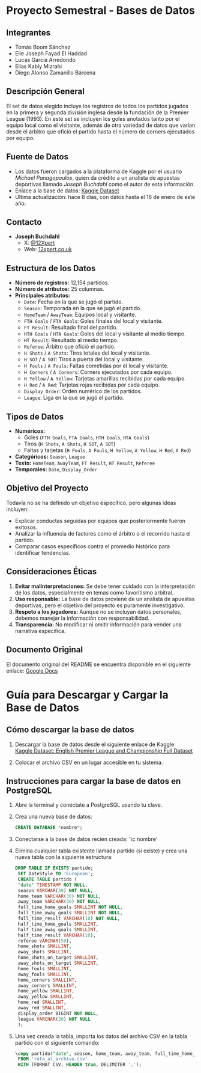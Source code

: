 # Proyecto Semestral - Bases de Datos

## Integrantes
- Tomás Boom Sánchez
- Elie Joseph Fayad El Haddad
- Lucas García Arredondo
- Elías Kably Mizrahi
- Diego Alonso Zamanillo Bárcena

## Descripción General
El set de datos elegido incluye los registros de todos los partidos jugados en la primera y segunda división inglesa desde la fundación de la Premier League (1993). En este set se incluyen los goles anotados tanto por el equipo local como el visitante, además de otra variedad de datos que varían desde el árbitro que ofició el partido hasta el número de corners ejecutados por equipo.

## Fuente de Datos
- Los datos fueron cargados a la plataforma de Kaggle por el usuario *Michael Panagopoulos*, quien da crédito a un analista de apuestas deportivas llamado *Joseph Buchdahl* como el autor de esta información.
- Enlace a la base de datos: [Kaggle Dataset](https://www.kaggle.com/datasets/panaaaaa/english-premier-league-and-championship-full-dataset)
- Última actualización: hace 8 días, con datos hasta el 16 de enero de este año.
  
## Contacto
- **Joseph Buchdahl**
  - X: [@12Xpert](https://x.com/12Xpert)
  - Web: [12xpert.co.uk](http://12xpert.co.uk/)


## Estructura de los Datos
- **Número de registros:** 12,154 partidos.
- **Número de atributos:** 25 columnas.
- **Principales atributos:**
  - `Date`: Fecha en la que se jugó el partido.
  - `Season`: Temporada en la que se jugó el partido.
  - `HomeTeam` / `AwayTeam`: Equipos local y visitante.
  - `FTH Goals` / `FTA Goals`: Goles finales del local y visitante.
  - `FT Result`: Resultado final del partido.
  - `HTH Goals` / `HTA Goals`: Goles del local y visitante al medio tiempo.
  - `HT Result`: Resultado al medio tiempo.
  - `Referee`: Árbitro que ofició el partido.
  - `H Shots` / `A Shots`: Tiros totales del local y visitante.
  - `H SOT` / `A SOT`: Tiros a puerta del local y visitante.
  - `H Fouls` / `A Fouls`: Faltas cometidas por el local y visitante.
  - `H Corners` / `A Corners`: Corners ejecutados por cada equipo.
  - `H Yellow` / `A Yellow`: Tarjetas amarillas recibidas por cada equipo.
  - `H Red` / `A Red`: Tarjetas rojas recibidas por cada equipo.
  - `Display_Order`: Orden numérico de los partidos.
  - `League`: Liga en la que se jugó el partido.

## Tipos de Datos
- **Numéricos:**
  - Goles (`FTH Goals`, `FTA Goals`, `HTH Goals`, `HTA Goals`)
  - Tiros (`H Shots`, `A Shots`, `H SOT`, `A SOT`)
  - Faltas y tarjetas (`H Fouls`, `A Fouls`, `H Yellow`, `A Yellow`, `H Red`, `A Red`)
- **Categóricos:** `Season`, `League`
- **Texto:** `HomeTeam`, `AwayTeam`, `FT Result`, `HT Result`, `Referee`
- **Temporales:** `Date`, `Display_Order` 

## Objetivo del Proyecto
Todavía no se ha definido un objetivo específico, pero algunas ideas incluyen:
- Explicar conductas seguidas por equipos que posteriormente fueron exitosos.
- Analizar la influencia de factores como el árbitro o el recorrido hasta el partido.
- Comparar casos específicos contra el promedio histórico para identificar tendencias.

## Consideraciones Éticas
1. **Evitar malinterpretaciones:** Se debe tener cuidado con la interpretación de los datos, especialmente en temas como favoritismo arbitral.
2. **Uso responsable:** La base de datos proviene de un analista de apuestas deportivas, pero el objetivo del proyecto es puramente investigativo.
3. **Respeto a los jugadores:** Aunque no se incluyan datos personales, debemos manejar la información con responsabilidad.
4. **Transparencia:** No modificar ni omitir información para vender una narrativa específica.

## Documento Original
El documento original del README se encuentra disponible en el siguiente enlace:
[Google Docs](https://docs.google.com/document/d/1ocWNt2jsjXCbEbQaHWimSCtk3GeR59I2_Rm1JIsG5bA/edit?usp=sharing)

# Guía para Descargar y Cargar la Base de Datos

## Cómo descargar la base de datos

1. Descargar la base de datos desde el siguiente enlace de Kaggle:  
   [Kaggle Dataset: English Premier League and Championship Full Dataset](https://www.kaggle.com/datasets/panaaaaa/english-premier-league-and-championship-full-dataset)

2. Colocar el archivo CSV en un lugar accesible en tu sistema.

## Instrucciones para cargar la base de datos en PostgreSQL

1. Abre la terminal y conéctate a PostgreSQL usando tu clave.

2. Crea una nueva base de datos:
   ```sql
   CREATE DATABASE *nombre*;
3. Conectarse a la base de datos recién creada:
   '\c nombre'
4. Elimina cualquier tabla existente llamada partido (si existe) y crea una nueva tabla con la siguiente estructura:
   ```sql
   DROP TABLE IF EXISTS partido;
	SET DateStyle TO 'European';
	CREATE TABLE partido (
  	"date" TIMESTAMP NOT NULL,
  	season VARCHAR(30) NOT NULL,
  	home_team VARCHAR(30) NOT NULL,
  	away_team VARCHAR(30) NOT NULL,
  	full_time_home_goals SMALLINT NOT NULL,
  	full_time_away_goals SMALLINT NOT NULL,
  	full_time_result VARCHAR(10) NOT NULL,
  	half_time_home_goals SMALLINT,
  	half_time_away_goals SMALLINT,
  	half_time_result VARCHAR(10),
  	referee VARCHAR(50),
  	home_shots SMALLINT,
  	away_shots SMALLINT,
  	home_shots_on_target SMALLINT,
  	away_shots_on_target SMALLINT,
  	home_fouls SMALLINT,
  	away_fouls SMALLINT,
  	home_corners SMALLINT,
  	away_corners SMALLINT,
  	home_yellow SMALLINT,
  	away_yellow SMALLINT,
  	home_red SMALLINT,
  	away_red SMALLINT,
  	display_order BIGINT NOT NULL,
  	league VARCHAR(30) NOT NULL
	);
5. Una vez creada la tabla, importa los datos del archivo CSV en la tabla partido con el siguiente comando:
   ```sql
   \copy partido("date", season, home_team, away_team, full_time_home_goals, full_time_away_goals, full_time_result, half_time_home_goals, half_time_away_goals, half_time_result, referee, 	home_shots, away_shots, home_shots_on_target, away_shots_on_target, home_fouls, away_fouls, home_corners, away_corners, home_yellow, away_yellow, home_red, away_red, display_order, 		league) 
	FROM 'ruta_al_archivo.csv' 
	WITH (FORMAT CSV, HEADER true, DELIMITER ',');
